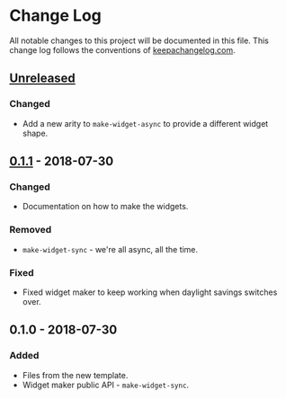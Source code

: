 # Change Log
All notable changes to this project will be documented in this file. This change log follows the conventions of [keepachangelog.com](http://keepachangelog.com/).

## [Unreleased]
### Changed
- Add a new arity to `make-widget-async` to provide a different widget shape.

## [0.1.1] - 2018-07-30
### Changed
- Documentation on how to make the widgets.

### Removed
- `make-widget-sync` - we're all async, all the time.

### Fixed
- Fixed widget maker to keep working when daylight savings switches over.

## 0.1.0 - 2018-07-30
### Added
- Files from the new template.
- Widget maker public API - `make-widget-sync`.

[Unreleased]: https://github.com/your-name/test-task/compare/0.1.1...HEAD
[0.1.1]: https://github.com/your-name/test-task/compare/0.1.0...0.1.1
